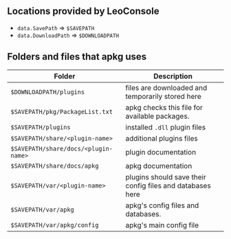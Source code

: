 
## Locations provided by LeoConsole

 - `data.SavePath` => `$SAVEPATH`
 - `data.DownloadPath` => `$DOWNLOADPATH`

## Folders and files that apkg uses

| Folder                               | Description                                               |
|--------------------------------------|-----------------------------------------------------------|
| `$DOWNLOADPATH/plugins`              | files are downloaded and temporarily stored here          |
| `$SAVEPATH/pkg/PackageList.txt`      | apkg checks this file for available packages.             |
| `$SAVEPATH/plugins`                  | installed `.dll` plugin files                             |
| `$SAVEPATH/share/<plugin-name>`      | additional plugins files                                  |
| `$SAVEPATH/share/docs/<plugin-name>` | plugin documentation                                      |
| `$SAVEPATH/share/docs/apkg`          | apkg documentation                                        |
| `$SAVEPATH/var/<plugin-name>`        | plugins should save their config files and databases here |
| `$SAVEPATH/var/apkg`                 | apkg's config files and databases.                        |
| `$SAVEPATH/var/apkg/config`          | apkg's main config file                                   |

